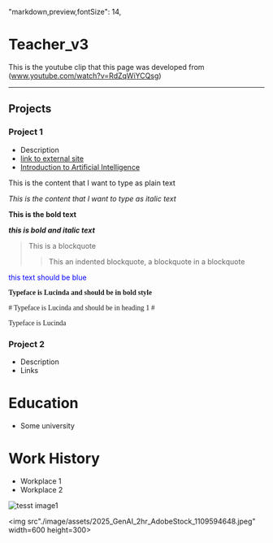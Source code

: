 "markdown,preview,fontSize": 14,

# Teacher_v3
This is the youtube clip that this page was developed from (www.youtube.com/watch?v=RdZqWiYCQsg)

---
## Projects
### Project 1
- Description
- [link to external site](https://store.training.tafensw.edu.au/product/introduction-to-artificial-intelligence/)
- [Introduction to Artificial Intelligence](https://store.training.tafensw.edu.au/product/introduction-to-artificial-intelligence/)

This is the content that I want to type as plain text

*This is the content that I want to type as italic text*

**This is the bold text**

***this is bold and italic text***

>This is a blockquote
>> This an indented blockquote, a blockquote in a blockquote

<span style="color:blue;">this text should be blue</span>

<span style="font-family: 'Lucida Console';">**Typeface is Lucinda and should be in bold style**</span>

<span style="font-family: 'Lucida Console';"># Typeface is Lucinda and should be in heading 1 #</span>

<span style="font-family: 'Lucida Console';">Typeface is Lucinda</span>

### Project 2
- Description
- Links

# Education
- Some university

# Work History
- Workplace 1
- Workplace 2

![tesst image1](image/assets/2025_GenAI_2hr_AdobeStock_1109594648.jpeg)

<img src"./image/assets/2025_GenAI_2hr_AdobeStock_1109594648.jpeg" width=600 height=300>
